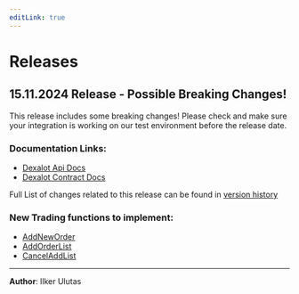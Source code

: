 ```yaml
---
editLink: true
---
```


# Releases

## 15.11.2024 Release - Possible Breaking Changes!

This release includes some breaking changes! Please check and make sure your integration is working on our test environment before the release date.

### Documentation Links:

* [Dexalot Api Docs](/apiv2)
* [Dexalot Contract Docs](/contracts)

Full List of changes related to this release can be found in [version history](/contracts/#version-history)

### New Trading functions to implement:

* [AddNewOrder](/contracts/TradePairs.html#addneworder)
* [AddOrderList](/contracts/TradePairs.html#addorderlist)
* [CancelAddList](/contracts/TradePairs.html#canceladdlist)

---
**Author**: Ilker Ulutas
